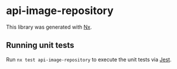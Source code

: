# api-image-repository

This library was generated with [Nx](https://nx.dev).

## Running unit tests

Run `nx test api-image-repository` to execute the unit tests via [Jest](https://jestjs.io).
